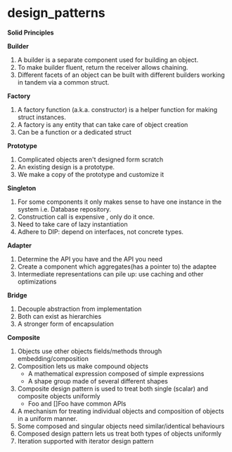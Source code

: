 # design_patterns

**Solid Principles**

**Builder**
1. A builder is a separate component used for building an object.
2. To make builder fluent, return the receiver allows chaining.
3. Different facets of an object can be built with different builders working in tandem via a common struct.

**Factory**
1. A factory function (a.k.a. constructor) is a helper function for making struct instances.
2. A factory is any entity that can take care of object creation
3. Can be a function or a dedicated struct

**Prototype**
1. Complicated objects aren't designed form scratch
2. An existing design is a prototype.
3. We make a copy of the prototype and customize it

**Singleton**
1. For some components it only makes sense to have one instance in the system i.e. Database repository. 
2. Construction call is expensive , only do it once.
3. Need to take care of lazy instantiation
4. Adhere to DIP: depend on interfaces, not concrete types. 

**Adapter**
1. Determine the API you have and the API you need
2. Create a component which aggregates(has a pointer to) the adaptee
3. Intermediate representations can pile up: use caching and other optimizations

**Bridge**
1. Decouple abstraction from implementation
2. Both can exist as hierarchies
3. A stronger form of encapsulation

**Composite**
1. Objects use other objects fields/methods through embedding/composition
2. Composition lets us make compound objects
    - A mathematical expression composed of simple expressions 
    - A shape group made of several different shapes
3. Composite design pattern is used to treat both single (scalar) and composite objects uniformly
    - Foo and []Foo have common APIs
4. A mechanism for treating individual objects and composition of objects in a uniform manner.
5. Some composed and singular objects need similar/identical behaviours
6. Composed design pattern lets us treat both types of objects uniformly
7. Iteration supported with iterator design pattern